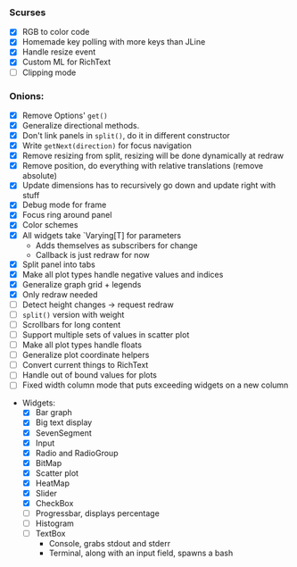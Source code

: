 ### Scurses

- [x] RGB to color code
- [x] Homemade key polling with more keys than JLine
- [x] Handle resize event
- [x] Custom ML for RichText
- [ ] Clipping mode
  
### Onions:

- [x] Remove Options' `get()`
- [x] Generalize directional methods.
- [x] Don't link panels in `split()`, do it in different constructor
- [x] Write `getNext(direction)` for focus navigation
- [x] Remove resizing from split, resizing will be done dynamically at redraw
- [x] Remove position, do everything with relative translations (remove absolute)
- [x] Update dimensions has to recursively go down and update right with stuff
- [x] Debug mode for frame
- [x] Focus ring around panel
- [x] Color schemes
- [x] All widgets take `Varying[T] for parameters
    - Adds themselves as subscribers for change
    - Callback is just redraw for now
- [x] Split panel into tabs
- [x] Make all plot types handle negative values and indices
- [x] Generalize graph grid + legends
- [x] Only redraw needed
- [ ] Detect height changes -> request redraw
- [ ] `split()` version with weight
- [ ] Scrollbars for long content
- [ ] Support multiple sets of values in scatter plot
- [ ] Make all plot types handle floats
- [ ] Generalize plot coordinate helpers
- [ ] Convert current things to RichText
- [ ] Handle out of bound values for plots
- [ ] Fixed width column mode that puts exceeding widgets on a new column
- Widgets:
    - [x] Bar graph
    - [x] Big text display
    - [x] SevenSegment
    - [x] Input
    - [x] Radio and RadioGroup
    - [x] BitMap
    - [x] Scatter plot
    - [x] HeatMap
    - [x] Slider
    - [x] CheckBox
    - [ ] Progressbar, displays percentage
    - [ ] Histogram
    - [ ] TextBox
        - Console, grabs stdout and stderr
        - Terminal, along with an input field, spawns a bash

